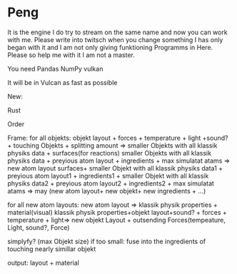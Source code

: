 # Peng
It is the engine I do try to stream on the same name and now you can work with me. Please write into twitsch when you change something
I has only began with it and I am not only giving funktioning Programms in Here.
Please so help me with it I am not a master.

You need Pandas NumPy  vulkan

It will be in Vulcan as fast as possible

New:

Rust

Order

Frame:
for all objekts:
objekt layout + forces + temperature + light +sound? + touching Objekts + splitting amount => smaller Objekts with all klassik physiks data + surfaces(for reactions) 
smaller Objekts with all klassik physiks data + preyious atom layout + ingredients + max simulatat atams => new atom layout
surfaces+ smaller Objekt with all klassik physiks data1 + preyious atom layout1 + ingredients1 + smaller Objekt with all klassik physiks data2 + preyious atom layout2 + ingredients2 + max simulatat atams =>  may (new atom layout+ new objekt+ new ingredients + ...)

for all new atom layouts:
new atom layout => klassik physik properties + material(visual)
klassik physik properties+objekt layout+sound?  + forces + temperature + light=> new objekt Layout + outsending Forces(tempeature, Light, sound?, Force)

simplyfy? (max Objekt size) if too small: fuse into the ingredients of touching nearly simillar objekt

output: layout + material
